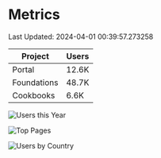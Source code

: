 # Metrics 

Last Updated: 2024-04-01 00:39:57.273258

| Project | Users |
| ----- | ----- |
| Portal | 12.6K |
| Foundations | 48.7K |
| Cookbooks | 6.6K |

![Users this Year](metrics/thisyear.png)

![Top Pages](metrics/toppages.png)

![Users by Country](metrics/bycountry.png)

